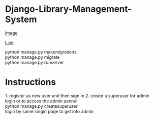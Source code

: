 # Django-Library-Management-System
[image](https://1drv.ms/i/s!AifRP6CFpU60iJMv_ZdC6AaO683GCg?e=SzsCYq)

[Live](https://libproj-1.sujeetdeore777.repl.co)

python manage.py makemigrations
<br>
python manage.py migrate
<br>
python manage.py runserver

<h1>Instructions</h1>
1. register as new user and then sign in
2. create a superuser for admin login or to access the admin pannel:
<br>
 python manage.py createsuperuser
<br>
login by same singin page to get into admin






